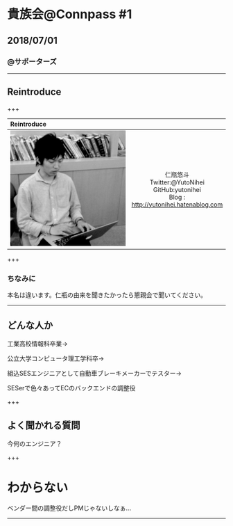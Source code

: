 # 貴族会@Connpass #1
## 2018/07/01
### @サポーターズ

---

## Reintroduce

+++


| Reintroduce ||
|:--|:---:|
| ![Twitter Icon]( assets/XUZfXn27_400x400.jpg )|仁瓶悠斗 <br> Twitter:@YutoNihei <br> GitHub:yutonihei <br> Blog : <br> http://yutonihei.hatenablog.com |
+++

### ちなみに
本名は違います。仁瓶の由来を聞きたかったら懇親会で聞いてください。	

---

## どんな人か

工業高校情報科卒業→

公立大学コンピュータ理工学科卒→

組込SESエンジニアとして自動車ブレーキメーカーでテスター→

SESerで色々あってECのバックエンドの調整役

+++

## よく聞かれる質問

今何のエンジニア？

+++

# わからない

ベンダー間の調整役だしPMじゃないしなぁ...

---